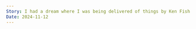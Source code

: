 ```yaml
---
Story: I had a dream where I was being delivered of things by Ken Fish. He got a lot of stuff out I remember vomiting like crazy and he even wiped my snot at some point. There was another guy there, it kind of looked like David Tan. I remember looking at him for so long I just couldn’t recognize him but looking back I think it’s him. This dream was so vivid. There were pastors there at some point (this might’ve happened before the deliverance). Some kinda different event. And there’s this guy who was telling a story, he had a strong angry outburst. The pastor said that’s fanna. In the dream i interepreted that as the evil spirit. I feel lighter after I woke up, so interesting.I remember Dave having a story to tell, it looked like he was really heavy. He didn’t want to tell it, just get a sense that he’s very troubled. I’m very spiritually sensitive, that’s why the 1st ayahuasca was so hard on me. But in general I have to watch the activities I take part in, the people I hang around.
Date: 2024-11-12
---
```

